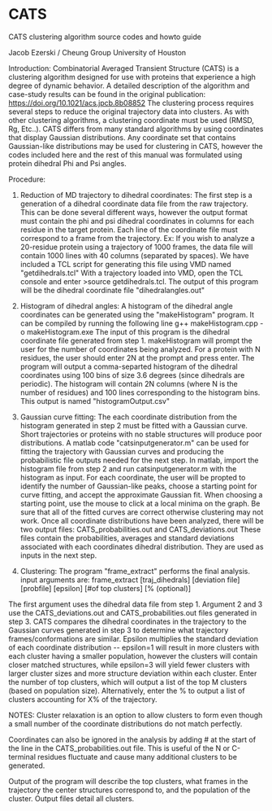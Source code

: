 # CATS
CATS clustering algorithm source codes and howto guide

Jacob Ezerski / Cheung Group
University of Houston

Introduction: 
Combinatorial Averaged Transient Structure (CATS) is a clustering algorithm designed for use with proteins that experience a high degree of dynamic behavior. A detailed description of the algorithm and case-study results can be found in the original publication: https://doi.org/10.1021/acs.jpcb.8b08852 
The clustering process requires several steps to reduce the original trajectory data into clusters. As with other clustering algorithms, a clustering coordinate must be used (RMSD, Rg, Etc..). CATS differs from many standard algorithms by using coordinates that display Gaussian distributions. Any coordinate set that contains Gaussian-like distributions may be used for clustering in CATS, however the codes included here and the rest of this manual was formulated using protein dihedral Phi and Psi angles.

Procedure:

1. Reduction of MD trajectory to dihedral coordinates: The first step is a generation of a dihedral coordinate data file from the raw trajectory. This can be done several different ways, however the output format must contain the phi and psi dihedral coordinates in columns for each residue in the target protein. Each line of the coordinate file must correspond to a frame from the trajectory. Ex: If you wish to analyze a 20-residue protein using a trajectory of 1000 frames, the data file will contain 1000 lines with 40 columns (separated by spaces). We have included a TCL script for generating this file using VMD named "getdihedrals.tcl"
With a trajectory loaded into VMD, open the TCL console and enter >source getdihedrals.tcl. The output of this program will be the dihedral coordinate file "dihedralangles.out"

2. Histogram of dihedral angles: A histogram of the dihedral angle coordinates can be generated using the "makeHistogram" program. It can be compiled by running the following line 
g++ makeHistogram.cpp -o makeHistogram.exe
The input of this program is the dihedral coordinate file generated from step 1. makeHistogram will prompt the user for the number of coordinates being analyzed. For a protein with N residues, the user should enter 2N at the prompt and press enter. The program will output a comma-separted histogram of the dihedral coordinates using 100 bins of size 3.6 degrees (since dihedrals are periodic). The histogram will contain 2N columns (where N is the number of residues) and 100 lines corresponding to the histogram bins. This output is named "histogramOutput.csv"

3. Gaussian curve fitting: The each coordinate distribution from the histogram generated in step 2 must be fitted with a Gaussian curve. Short trajectories or proteins with no stable structures will produce poor distributions. A matlab code "catsinputgenerator.m" can be used for fitting the trajectory with Gaussian curves and producing the probabilistic file outputs needed for the next step. In matlab, import the histogram file from step 2 and run catsinputgenerator.m with the histogram as input. For each coordinate, the user will be propted to identify the number of Gaussian-like peaks, choose a starting point for curve fitting, and accept the approximate Gaussian fit. When choosing a starting point, use the mouse to click at a local minima on the graph. Be sure that all of the fitted curves are correct otherwise clustering may not work. Once all coordinate distributions have been analyzed, there will be two output files: CATS_probabilities.out and CATS_deviations.out
These files contain the probabilities, averages and standard deviations associated with each coordinates dihedral distribution. They are used as inputs in the next step.

4. Clustering: The program "frame_extract" performs the final analysis. input arguments are: frame_extract [traj_dihedrals] [deviation file] [probfile] [epsilon] [#of top clusters] [% (optional)]

The first argument uses the dihedral data file from step 1. Argument 2 and 3 use the CATS_deviations.out and CATS_probabilities.out files generated in step 3. CATS compares the dihedral coordinates in the trajectory to the Gaussian curves generated in step 3 to determine what trajectory frames/conformations are similar. Epsilon multiplies the standard deviation of each coordinate distribution -- epsilon=1 will result in more clusters with each cluster having a smaller population, however the clusters will contain closer matched structures, while epsilon=3 will yield fewer clusters with larger cluster sizes and more structure deviation within each cluster. 
Enter the number of top clusters, which will output a list of the top M clusters (based on population size). Alternatively, enter the % to output a list of clusters accounting for X% of the trajectory. 

NOTES: Cluster relaxation is an option to allow clusters to form even though a small number of the coordinate distributions do not match perfectly. 

Coordinates can also be ignored in the analysis by adding # at the start of the line in the CATS_probabilities.out file. This is useful of the N or C-terminal residues fluctuate and cause many additional clusters to be generated. 

Output of the program will describe the top clusters, what frames in the trajectory the center structures correspond to, and the population of the cluster. Output files detail all clusters. 
